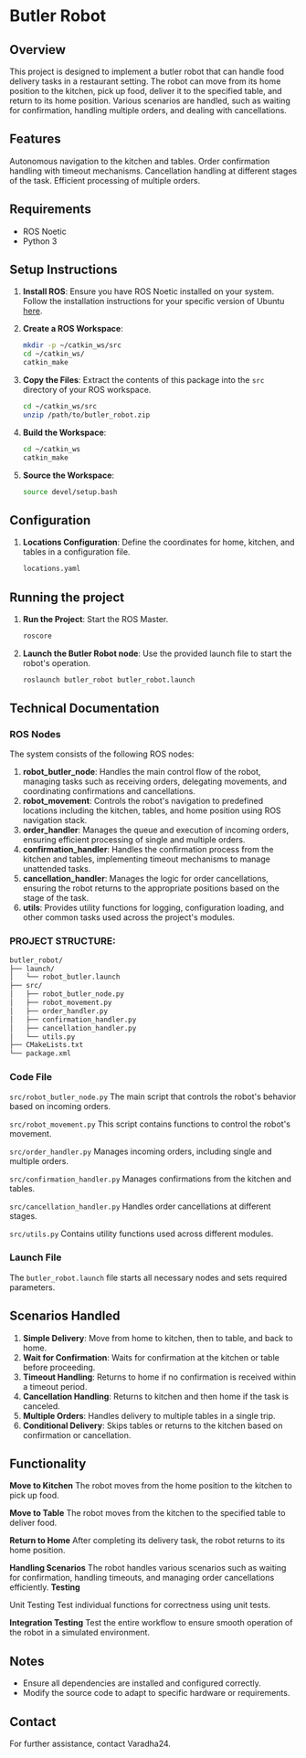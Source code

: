 
# Butler Robot

## Overview
This project is designed to implement a butler robot that can handle food delivery tasks in a restaurant setting. The robot can move from its home position to the kitchen, pick up food, deliver it to the specified table, and return to its home position. Various scenarios are handled, such as waiting for confirmation, handling multiple orders, and dealing with cancellations.

## Features
Autonomous navigation to the kitchen and tables.
Order confirmation handling with timeout mechanisms.
Cancellation handling at different stages of the task.
Efficient processing of multiple orders.

## Requirements
- ROS Noetic
- Python 3

## Setup Instructions

1. **Install ROS**: Ensure you have ROS Noetic installed on your system. Follow the installation instructions for your specific version of Ubuntu [here](http://wiki.ros.org/noetic/Installation/Ubuntu).

2. **Create a ROS Workspace**:
   ```sh
   mkdir -p ~/catkin_ws/src
   cd ~/catkin_ws/
   catkin_make
   ```

3. **Copy the Files**: Extract the contents of this package into the `src` directory of your ROS workspace.
   ```sh
   cd ~/catkin_ws/src
   unzip /path/to/butler_robot.zip
   ```

4. **Build the Workspace**:
   ```sh
   cd ~/catkin_ws
   catkin_make
   ```

5. **Source the Workspace**:
   ```sh
   source devel/setup.bash
   ```
## Configuration

1. **Locations Configuration**: Define the coordinates for home, kitchen, and tables in a configuration file.
   ```sh
   locations.yaml
   ```
   
## Running the project

1. **Run the Project**: Start the ROS Master.
   ```sh
   roscore
   ```
   
2. **Launch the Butler Robot node**: Use the provided launch file to start the robot's operation.
   ```sh
   roslaunch butler_robot butler_robot.launch
   ```

## Technical Documentation

### ROS Nodes
The system consists of the following ROS nodes:

1. **robot_butler_node**: Handles the main control flow of the robot, managing tasks such as receiving orders, delegating movements, and coordinating confirmations and cancellations.
2. **robot_movement**: Controls the robot's navigation to predefined locations including the kitchen, tables, and home position using ROS navigation stack.
3. **order_handler**: Manages the queue and execution of incoming orders, ensuring efficient processing of single and multiple orders.
4. **confirmation_handler**: Handles the confirmation process from the kitchen and tables, implementing timeout mechanisms to manage unattended tasks.
5. **cancellation_handler**: Manages the logic for order cancellations, ensuring the robot returns to the appropriate positions based on the stage of the task.
6. **utils**: Provides utility functions for logging, configuration loading, and other common tasks used across the project's modules.

### PROJECT STRUCTURE:

  ```sh
butler_robot/
├── launch/
│   └── robot_butler.launch
├── src/
│   ├── robot_butler_node.py
│   ├── robot_movement.py
│   ├── order_handler.py
│   ├── confirmation_handler.py
│   ├── cancellation_handler.py
│   └── utils.py
├── CMakeLists.txt
└── package.xml
```

### Code File
`src/robot_butler_node.py` The main script that controls the robot's behavior based on incoming orders.

`src/robot_movement.py` This script contains functions to control the robot's movement.

`src/order_handler.py` Manages incoming orders, including single and multiple orders.

`src/confirmation_handler.py` Manages confirmations from the kitchen and tables.

`src/cancellation_handler.py` Handles order cancellations at different stages.

`src/utils.py` Contains utility functions used across different modules.

### Launch File
The `butler_robot.launch` file starts all necessary nodes and sets required parameters.

## Scenarios Handled

1. **Simple Delivery**: Move from home to kitchen, then to table, and back to home.
2. **Wait for Confirmation**: Waits for confirmation at the kitchen or table before proceeding.
3. **Timeout Handling**: Returns to home if no confirmation is received within a timeout period.
4. **Cancellation Handling**: Returns to kitchen and then home if the task is canceled.
5. **Multiple Orders**: Handles delivery to multiple tables in a single trip.
6. **Conditional Delivery**: Skips tables or returns to the kitchen based on confirmation or cancellation.

## Functionality

**Move to Kitchen**
The robot moves from the home position to the kitchen to pick up food.

**Move to Table**
The robot moves from the kitchen to the specified table to deliver food.

**Return to Home**
After completing its delivery task, the robot returns to its home position.

**Handling Scenarios**
The robot handles various scenarios such as waiting for confirmation, handling timeouts, and managing order cancellations efficiently.
**Testing**

Unit Testing
Test individual functions for correctness using unit tests.

**Integration Testing**
Test the entire workflow to ensure smooth operation of the robot in a simulated environment.

## Notes
- Ensure all dependencies are installed and configured correctly.
- Modify the source code to adapt to specific hardware or requirements.

## Contact
For further assistance, contact Varadha24.
